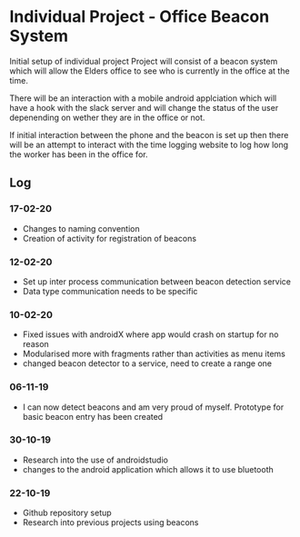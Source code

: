 # Individual Project - Office Beacon System
Initial setup of individual project
Project will consist of a beacon system which will allow the Elders office to see who is currently in the office at the time.

There will be an interaction with a mobile android applciation which will have a hook with the slack server and will change the status of the user depenending on wether they are in the office or not. 

If initial interaction between the phone and the beacon is set up then there will be an attempt to interact with the time logging website to log how long the worker has been in the office for.

## Log
### 17-02-20
* Changes to naming convention
* Creation of activity for registration of beacons

### 12-02-20
* Set up inter process communication between beacon detection service
* Data type communication needs to be specific

### 10-02-20
* Fixed issues with androidX where app would crash on startup for no reason
* Modularised more with fragments rather than activities as menu items
* changed beacon detector to a service, need to create a range one

### 06-11-19
* I can now detect beacons and am very proud of myself. Prototype for basic beacon entry has been created

### 30-10-19
* Research into the use of androidstudio
* changes to the android application which allows it to use bluetooth

### 22-10-19
* Github repository setup
* Research into previous projects using beacons
